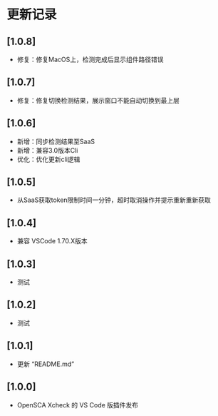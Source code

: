 # 更新记录

## [1.0.8]

- 修复：修复MacOS上，检测完成后显示组件路径错误

## [1.0.7]

- 修复：修复切换检测结果，展示窗口不能自动切换到最上层

## [1.0.6]

- 新增：同步检测结果至SaaS
- 新增：兼容3.0版本Cli
- 优化：优化更新cli逻辑

## [1.0.5]

- 从SaaS获取token限制时间一分钟，超时取消操作并提示重新重新获取

## [1.0.4]

- 兼容 VSCode 1.70.X版本

## [1.0.3]

- 测试

## [1.0.2]

- 测试

## [1.0.1]

- 更新 “README.md”

## [1.0.0]

- OpenSCA Xcheck 的 VS Code 版插件发布